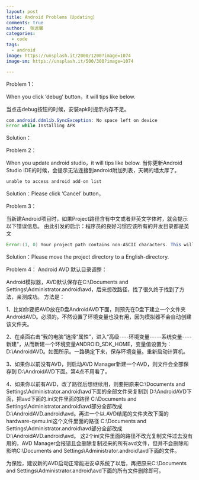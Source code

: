 ```yaml
---
layout: post
title: Android Problems（Updating）
comments: true
author:  张远馨
categories: 
  - code
tags:
  - android
image: https://unsplash.it/2000/1200?image=1074
image-sm: https://unsplash.it/500/300?image=1074

---
```


Problem 1：

When you click ‘debug’ button，it will tips like below.

当点击debug按钮的时候，安装apk时提示内存不足。

```java
com.android.ddmlib.SyncException: No space left on device
Error while Installing APK
```

Solution：


Problem 2：

When you update android studio，it will tips like below.
当你更新Android Studio IDE的时候，会提示无法连接到android附加列表，天朝的墙太厚了。

```java
unable to access android add-on list
```

Solution：Please click ‘Cancel’ button，

Problem 3：

当新建Android项目时，如果Project路径含有中文或者非英文字体时，就会提示以下错误信息。
由此引发的启示：程序员的良好习惯应该所有的开发目录都是英文

```java
Error:(1, 0) Your project path contains non-ASCII characters. This will most likely cause the build to fail on Windows. Please move your project to a different directory.
```

Solution：Please move the project directory to a English-directory.

Problem 4：
Android AVD 默认目录调整：

Android模拟器，AVD默认保存在C:\Documents and Settings\Administrator\.android\avd，后来想改路径，找了很久终于找到了方法，亲测成功。
方法是：

1、比如你要把AVD放在D盘AndroidAVD下面，则预先在D盘下建立一个文件夹 AndroidAVD。必须的。不然设置了环境变量也没有用，因为模拟器不会自动创建该文件夹。

2、在桌面右击“我的电脑”选择“属性”，进入“高级----环境变量-----系统变量----新建“，从而新建一个环境变量ANDROID_SDK_HOME，变量值设置为：D:\AndroidAVD。如图所示。一路确定下来，保存环境变量。重新启动计算机。

3、如果你以前没有AVD，则启动AVD Manager新建一个AVD，则文件会全部保存到 D:\AndroidAVD下面。第4点不用看了。

4、如果你以前有AVD，改了路径后想继续用，则要把原来C:\Documents and Settings\Administrator\.android\avd下面的全部文件夹复制到 D:\AndroidAVD下面，把avd下面的.ini文件里面的路径 C:\Documents and Settings\Administrator\.android\avd部分全部改成D:\AndroidAVD\.android\avd。再进一个以.AVD结尾的文件夹改下面的hardware-qemu.ini这个文件里面的路径 C:\Documents and Settings\Administrator\.android\avd部分全部改成D:\AndroidAVD\.android\avd。
这2个ini文件里面的路径不改光复制文件过去没有用的，AVD Manager会报错且会删除复制过来的所有avd文件，但并不会删除和影响C:\Documents and Settings\Administrator\.android\avd下面的文件。

为保险，建议新的AVD启动正常能进安卓系统了以后，再把原来C:\Documents and Settings\Administrator\.android\avd下面的所有文件删除即可。
